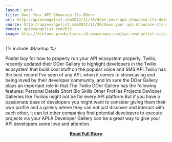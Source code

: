 ```yaml
---
layout: post
title: Does Your API Showcase Its DOers
url: http://apievangelist.com2012/11/30/does-your-api-showcase-its-doers/
source: http://apievangelist.com2012/11/30/does-your-api-showcase-its-doers/
domain: apievangelist.com2012
image: http://kinlane-productions.s3.amazonaws.com/api-evangelist-site/blog/twilio-doers-gallery.png
---
```

{% include JB/setup %}<p>Poster boy for how to properly run your API ecosystem properly, Twilio, recently updated their DOer Gallery to highlight developers in the Twilio ecosystem that build cool stuff on the popular voice and SMS API.Twilio has the best record I’ve seen of any API, when it comes to showcasing and being loved by their developer community, and Im sure the DOer Gallery plays an important role in that.The Twilio DOer Gallery has the following features: Personal Details Short Bio Skills Other Profiles Projects Devloper Galleries like Twilios might not be for every API platform.But if you have a passionate base of developers you might want to consider giving them their own profile and a gallery where they can not just discover and interact with each other, it can let other companies find potential developers to execute projects via your API.A Developer Gallery can be a great way to give your API developers some love and attention.</p>
<center><p><a href="http://apievangelist.com2012/11/30/does-your-api-showcase-its-doers/" style='padding:25px; font-sze:18px; font-weight: bold;'>Read Full Story</a></p></center>
